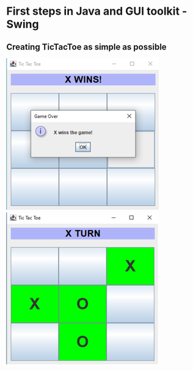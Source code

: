 # First steps in Java and GUI toolkit - Swing 
## Creating TicTacToe as simple as possible

<img src="images/1111.png" alt="GAME" width="400" height="400"> <img src="images/2222.png" alt="IF WIN" width="400" height="400">



